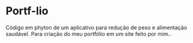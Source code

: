 # Portf-lio
Código em phyton de um aplicativo para redução de peso e alimentação saudável. Para criação do meu portfólio em um site feito por mim..
